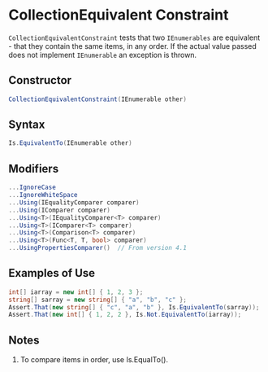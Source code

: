 # CollectionEquivalent Constraint

`CollectionEquivalentConstraint` tests that two `IEnumerables` are equivalent - that they contain
the same items, in any order. If the actual value passed does not implement `IEnumerable` an exception is thrown.

## Constructor

```csharp
CollectionEquivalentConstraint(IEnumerable other)
```

## Syntax

```csharp
Is.EquivalentTo(IEnumerable other)
```

## Modifiers

```csharp
...IgnoreCase
...IgnoreWhiteSpace
...Using(IEqualityComparer comparer)
...Using(IComparer comparer)
...Using<T>(IEqualityComparer<T> comparer)
...Using<T>(IComparer<T> comparer)
...Using<T>(Comparison<T> comparer)
...Using<T>(Func<T, T, bool> comparer)
...UsingPropertiesComparer()  // From version 4.1
```

## Examples of Use

```csharp
int[] iarray = new int[] { 1, 2, 3 };
string[] sarray = new string[] { "a", "b", "c" };
Assert.That(new string[] { "c", "a", "b" }, Is.EquivalentTo(sarray));
Assert.That(new int[] { 1, 2, 2 }, Is.Not.EquivalentTo(iarray));
```

## Notes

1. To compare items in order, use Is.EqualTo().
